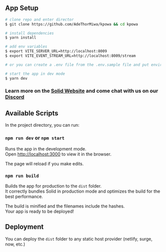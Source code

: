 ## App Setup

```bash
# clone repo and enter director
$ git clone https://github.com/AdeThorMiwa/kpowa && cd kpowa

# install dependencies
$ yarn install

# add env variables
$ export VITE_SERVER_URL=http://localhost:8009
$ export VITE_EVENT_STREAM_URL=http://localhost:8009/stream

# or you can create a .env file from the .env.sample file and put environment variables there

# start the app in dev mode
$ yarn dev
```

### Learn more on the [Solid Website](https://solidjs.com) and come chat with us on our [Discord](https://discord.com/invite/solidjs)

## Available Scripts

In the project directory, you can run:

### `npm run dev` or `npm start`

Runs the app in the development mode.<br>
Open [http://localhost:3000](http://localhost:3000) to view it in the browser.

The page will reload if you make edits.<br>

### `npm run build`

Builds the app for production to the `dist` folder.<br>
It correctly bundles Solid in production mode and optimizes the build for the best performance.

The build is minified and the filenames include the hashes.<br>
Your app is ready to be deployed!

## Deployment

You can deploy the `dist` folder to any static host provider (netlify, surge, now, etc.)

